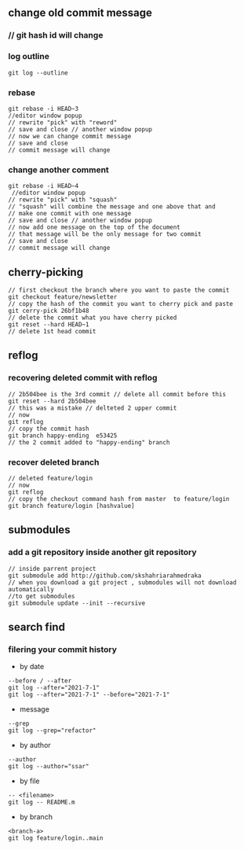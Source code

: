 
## change old commit message 
### // git hash id will change
### log outline 
    git log --outline 
### rebase 
    git rebase -i HEAD~3 
    //editor window popup 
    // rewrite "pick" with "reword"
    // save and close // another window popup 
    // now we can change commit message 
    // save and close
    // commit message will change 
### change another comment 
    git rebase -i HEAD~4 
     //editor window popup 
    // rewrite "pick" with "squash"
    // "squash" will combine the message and one above that and
    // make one commit with one message 
    // save and close // another window popup 
    // now add one message on the top of the document 
    // that message will be the only message for two commit  
    // save and close
    // commit message will change 
## cherry-picking 
    // first checkout the branch where you want to paste the commit
    git checkout feature/newsletter
    // copy the hash of the commit you want to cherry pick and paste
    git cerry-pick 26bf1b48
    // delete the commit what you have cherry picked 
    git reset --hard HEAD~1 
    // delete 1st head commit
## reflog 
### recovering deleted commit with reflog
    // 2b504bee is the 3rd commit // delete all commit before this
    git reset --hard 2b504bee 
    // this was a mistake // delteted 2 upper commit 
    // now
    git reflog
    // copy the commit hash 
    git branch happy-ending  e53425 
    // the 2 commit added to "happy-ending" branch 
### recover deleted branch 
    // deleted feature/login 
    // now 
    git reflog 
    // copy the checkout command hash from master  to feature/login
    git branch feature/login [hashvalue]
## submodules
### add a git repository inside another git repository
    // inside parrent project 
    git submodule add http://github.com/skshahriarahmedraka 
    // when you download a git project , submodules will not download automatically
    //to get submodules 
    git submodule update --init --recursive

## search find 
### filering your commit history 
- by date 
```
--before / --after
git log --after="2021-7-1"
git log --after="2021-7-1" --before="2021-7-1"
```
- message 
```
--grep
git log --grep="refactor"
```
- by author 
```
--author 
git log --author="ssar"
```
- by file 
```
-- <filename>
git log -- README.m
```
- by branch 
```
<branch-a>
git log feature/login..main
```